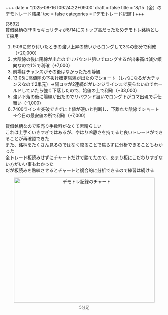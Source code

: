 +++
date = '2025-08-16T09:24:22+09:00'
draft = false
title = '8/15（金）のデモトレード結果'
toc = false
categories = ['デモトレード記録']
+++

[3692]  
貸借銘柄のFFRIセキュリティが8/14にストップ高だったためデモトレ銘柄として採用  
1. 9:09に寄り付いたときの強い上昇の勢いからロングして3%の部分で利確（+20,000）  
2. 大陰線の後に陽線が出たのでリバウンド狙いでロングするが出来高は減少傾向なので1%で利確（+7,000）  
3. 前場はチャンスがその後はなかったため静観
4. 13:05に高値圏の下抜け確定陰線が出たのでショート（レバになるが大チャンスなので2単元）→陽コマが2連続だがレンジラインまで戻らないのでホールドしていたら強く下落したので、始値の上で利確（+33,000）  
5. 強い下落の後に陽線が出たのでリバウンド狙いでロング下がコマ出現で手仕舞い（-1,000）  
6. 7400ラインを突破できずに上値が硬いと判断し、下離れた陰線でショート→今日の最安値の所で利確（+7,000）  

貸借銘柄なので空売り手数料がなくて素晴らしい  
これは上手くいきすぎではあるが、やはり冷静さを持てると良いトレードができることが再確認できた  
また、銘柄をたくさん見るのではなく絞ることで焦らずに分析できることもわかった  
全トレード板読みせずにチャートだけで勝てたので、あまり板にこだわりすぎない方がいい事もわかった  
だが板読みを熟練させるとチャートと複合的に分析できるので練習は続ける
<div style="text-align: center;">
<img src="/images/dailylog/demo/0815-chart.png" alt="デモトレ記録のチャート" width="450" height="400">
<p style="margin-top: 5px; font-size: 0.9em; color: #555;">5分足</p>
</div>
</div>